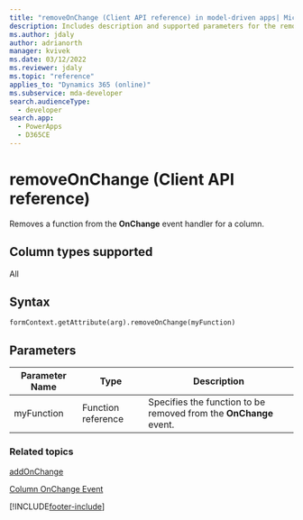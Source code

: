 ```yaml
---
title: "removeOnChange (Client API reference) in model-driven apps| MicrosoftDocs"
description: Includes description and supported parameters for the removeOnChange method.
ms.author: jdaly
author: adrianorth
manager: kvivek
ms.date: 03/12/2022
ms.reviewer: jdaly
ms.topic: "reference"
applies_to: "Dynamics 365 (online)"
ms.subservice: mda-developer
search.audienceType: 
  - developer
search.app: 
  - PowerApps
  - D365CE
---
```

# removeOnChange (Client API reference)



Removes a function from the **OnChange** event handler for a column.

## Column types supported

All

## Syntax

`formContext.getAttribute(arg).removeOnChange(myFunction)`

## Parameters

| Parameter Name| Type| Description  |
| --------|-----------| -----|
|myFunction| Function reference| Specifies the function to be removed from the **OnChange** event.|


### Related topics

[addOnChange](addOnChange.md)

[Column OnChange Event](../events/attribute-onchange.md)



[!INCLUDE[footer-include](../../../../../includes/footer-banner.md)]